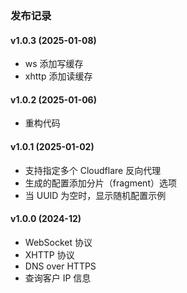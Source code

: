 ### 发布记录

#### v1.0.3 (2025-01-08)
 * ws 添加写缓存
 * xhttp 添加读缓存

#### v1.0.2 (2025-01-06)
 * 重构代码

#### v1.0.1 (2025-01-02)
 * 支持指定多个 Cloudflare 反向代理
 * 生成的配置添加分片（fragment）选项
 * 当 UUID 为空时，显示随机配置示例

#### v1.0.0 (2024-12)
 * WebSocket 协议
 * XHTTP 协议
 * DNS over HTTPS
 * 查询客户 IP 信息

